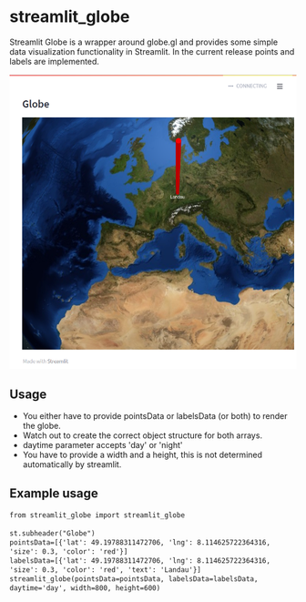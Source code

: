 # streamlit_globe
Streamlit Globe is a wrapper around globe.gl and provides some simple data visualization functionality in Streamlit. In the current release points and labels are implemented.

![](https://github.com/padmalcom/streamlit_globe/blob/main/globe.png?raw=True)

## Usage
- You either have to provide pointsData or labelsData (or both) to render the globe.
- Watch out to create the correct object structure for both arrays.
- daytime parameter accepts 'day' or 'night'
- You have to provide a width and a height, this is not determined automatically by streamlit.

## Example usage
```import streamlit as st 
from streamlit_globe import streamlit_globe

st.subheader("Globe")
pointsData=[{'lat': 49.19788311472706, 'lng': 8.114625722364316, 'size': 0.3, 'color': 'red'}]
labelsData=[{'lat': 49.19788311472706, 'lng': 8.114625722364316, 'size': 0.3, 'color': 'red', 'text': 'Landau'}]
streamlit_globe(pointsData=pointsData, labelsData=labelsData, daytime='day', width=800, height=600)
```